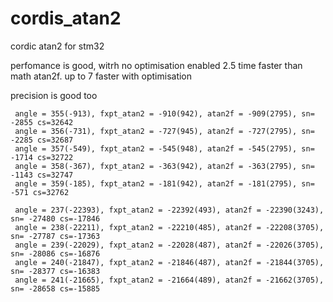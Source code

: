 # cordis_atan2
cordic atan2 for stm32



perfomance is good, witrh no optimisation enabled 2.5 time faster than math atan2f. up to 7 faster with optimisation

precision is good too

```
 angle = 355(-913), fxpt_atan2 = -910(942), atan2f = -909(2795), sn= -2855 cs=32642 
 angle = 356(-731), fxpt_atan2 = -727(945), atan2f = -727(2795), sn= -2285 cs=32687 
 angle = 357(-549), fxpt_atan2 = -545(948), atan2f = -545(2795), sn= -1714 cs=32722 
 angle = 358(-367), fxpt_atan2 = -363(942), atan2f = -363(2795), sn= -1143 cs=32747 
 angle = 359(-185), fxpt_atan2 = -181(942), atan2f = -181(2795), sn= -571 cs=32762 
 
 angle = 237(-22393), fxpt_atan2 = -22392(493), atan2f = -22390(3243), sn= -27480 cs=-17846 
 angle = 238(-22211), fxpt_atan2 = -22210(485), atan2f = -22208(3705), sn= -27787 cs=-17363 
 angle = 239(-22029), fxpt_atan2 = -22028(487), atan2f = -22026(3705), sn= -28086 cs=-16876 
 angle = 240(-21847), fxpt_atan2 = -21846(487), atan2f = -21844(3705), sn= -28377 cs=-16383 
 angle = 241(-21665), fxpt_atan2 = -21664(489), atan2f = -21662(3705), sn= -28658 cs=-15885 
```
